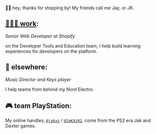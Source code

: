 👋🏽 hey, thanks for stopping by! My friends call me Jay, or JK.

## [👨🏽‍💻 work](https://jakxz.github.io/resume):

_Senior Web Developer at Shopify_

on the Developer Tools and Education team, I help build learning experiences for developers on the platform.

## 🎹 elsewhere:

_Music Director and Keys player_

I help teams from behind my Nord Electro.

## 🎮 team PlayStation:

My online handles, [`@jakxz`](https://github.com/jakxz) / [`@JaKXz92`](https://twitter.com/jakxz92), come from the PS2 era Jak and Daxter games.
